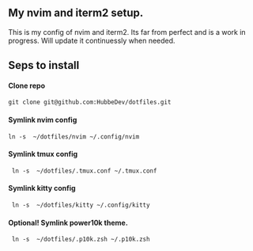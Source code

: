 ## My nvim and iterm2 setup.
This is my config of nvim and iterm2. Its far from perfect and is a work in progress. Will update it continuessly when needed.


## Seps to install

#### Clone repo
```
git clone git@github.com:HubbeDev/dotfiles.git
```

#### Symlink nvim config
```
ln -s  ~/dotfiles/nvim ~/.config/nvim
```

#### Symlink tmux config
```
 ln -s  ~/dotfiles/.tmux.conf ~/.tmux.conf
```

#### Symlink kitty config
```
 ln -s  ~/dotfiles/kitty ~/.config/kitty
```


#### Optional! Symlink power10k theme.
```
 ln -s  ~/dotfiles/.p10k.zsh ~/.p10k.zsh
```
